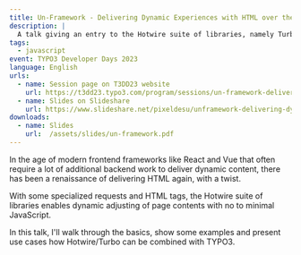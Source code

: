 ```yaml
---
title: Un-Framework - Delivering Dynamic Experiences with HTML over the Wire
description: |
  A talk giving an entry to the Hotwire suite of libraries, namely Turbo and Stimulus.
tags:
  - javascript
event: TYPO3 Developer Days 2023
language: English
urls:
  - name: Session page on T3DD23 website
    url: https://t3dd23.typo3.com/program/sessions/un-framework-delivering-dynamic-experiences-with-html-over-the-wire-541
  - name: Slides on Slideshare
    url: https://www.slideshare.net/pixeldesu/unframework-delivering-dynamic-experiences-with-html-over-the-wire
downloads:
  - name: Slides
    url:  /assets/slides/un-framework.pdf
---
```


In the age of modern frontend frameworks like React and Vue that often require a
lot of additional backend work to deliver dynamic content, there has been a
renaissance of delivering HTML again, with a twist.

With some specialized requests and HTML tags, the Hotwire suite of libraries
enables dynamic adjusting of page contents with no to minimal JavaScript.

In this talk, I'll walk through the basics, show some examples and present use
cases how Hotwire/Turbo can be combined with TYPO3.
